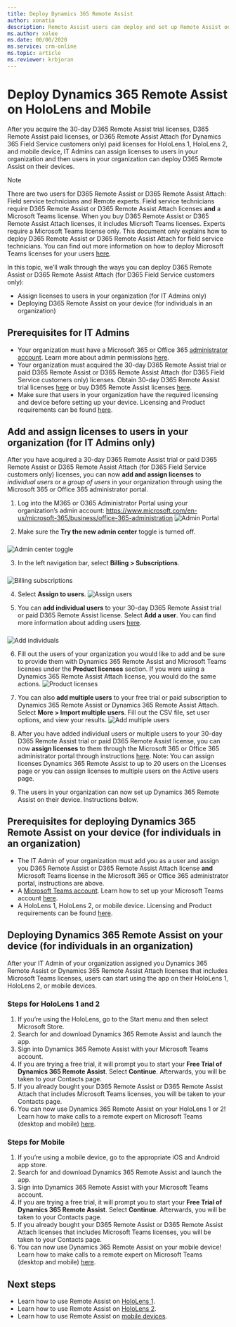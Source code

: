 ```yaml
---
title: Deploy Dynamics 365 Remote Assist
author: xonatia
description: Remote Assist users can deploy and set up Remote Assist on their devices. 
ms.author: xolee
ms.date: 00/00/2020
ms.service: crm-online
ms.topic: article
ms.reviewer: krbjoran
---
```

# Deploy Dynamics 365 Remote Assist on HoloLens and Mobile 

After you acquire the 30-day D365 Remote Assist trial licenses, D365 Remote Assist paid licenses, or D365 Remote Assist Attach (for Dynamics 365 Field Service customers only) paid licenses for HoloLens 1, HoloLens 2, and mobile device, IT Admins can assign licenses to users in your organization and then users in your organization can deploy D365 Remote Assist on their devices.

> [!NOTE]
> There are two users for D365 Remote Assist or D365 Remote Assist Attach: Field service technicians and Remote experts. Field service technicians require D365 Remote Assist or D365 Remote Assist Attach licenses **and** a Microsoft Teams license. When you buy D365 Remote Assist or D365 Remote Assist Attach licenses, it includes Micrsoft Teams licenses. Experts require a Microsoft Teams license only. This document only explains how to deploy D365 Remote Assist or D365 Remote Assist Attach for field service technicians. You can find out more information on how to deploy Microsoft Teams licenses for your users [here](https://docs.microsoft.com/en-us/dynamics365/mixed-reality/remote-assist/use-microsoft-teams-with-remote-assist).

In this topic, we’ll walk through the ways you can deploy D365 Remote Assist or D365 Remote Assist Attach (for D365 Field Service customers only): 
-	Assign licenses to users in your organization (for IT Admins only)
-	Deploying D365 Remote Assist on your device (for individuals in an organization) 

## Prerequisites for IT Admins 
- Your organization must have a Microsoft 365 or Office 365 [administrator account](https://www.microsoft.com/en-us/microsoft-365/business/office-365-administration). Learn more about admin permissions [here](https://docs.microsoft.com/en-us/office365/admin/admin-overview/admin-overview?redirectSourcePath=%252farticle%252foffice-365-admin-overview-c7228a3e-061f-4575-b1ef-adf1d1669870&view=o365-worldwide). 
- Your organization must acquired the 30-day D365 Remote Assist trial or paid D365 Remote Assist or D365 Remote Assist Attach (for D365 Field Service customers only) licenses. Obtain 30-day D365 Remote Assist trial licenses [here](try-remote-assist.md) or buy D365 Remote Assist licenses [here](buy-remote-assist.md). 
- Make sure that users in your organization have the required licensing and device before setting up your device. Licensing and Product requirements can be found [here](https://docs.microsoft.com/en-us/dynamics365/mixed-reality/remote-assist/requirements).

## Add and assign licenses to users in your organization (for IT Admins only)

After you have acquired a 30-day D365 Remote Assist trial or paid D365 Remote Assist or D365 Remote Assist Attach (for D365 Field Service customers only) licenses, you can now **add and assign licenses** to *individual users* or a *group of users* in your organization through using the Microsoft 365 or Office 365 administrator portal. 

1.	Log into the M365 or O365 Administrator Portal using your organization’s admin account: https://www.microsoft.com/en-us/microsoft-365/business/office-365-administration
![Admin Portal](./media/buy_1.png "Admin Portal")

2.	Make sure the **Try the new admin center** toggle is turned off.
###
![Admin center toggle](./media/buy_2.png "Admin center toggle")

3.	In the left navigation bar, select **Billing > Subscriptions**. 
###
![Billing subscriptions](./media/deploy_3.png "Billing subscriptions")

4.	Select **Assign to users**. 
![Assign users](./media/deploy_4.png "Assign users")

5.	You can **add individual users** to your 30-day D365 Remote Assist trial or paid D365 Remote Assist license. Select **Add a user**. You can find more information about adding users [here](https://docs.microsoft.com/en-us/office365/admin/add-users/add-users?view=o365-worldwide).
###
![Add individuals](./media/deploy_5.png "Add individuals")

6.	Fill out the users of your organization you would like to add and be sure to provide them with Dynamics 365 Remote Assist and Microsoft Teams licenses under the **Product licenses** section. If you were using a Dynamics 365 Remote Assist Attach license, you would do the same actions. 
![Product licenses](./media/deploy_6.png "Product licenses")

7.	You can also **add multiple users** to your free trial or paid subscription to Dynamics 365 Remote Assist or Dynamics 365 Remote Assist Attach. Select **More > Import multiple users**. Fill out the CSV file, set user options, and view your results. 
![Add multiple users](./media/deploy_7.png "Add multiple users")

8.	After you have added individual users or multiple users to your 30-day D365 Remote Assist trial or paid D365 Remote Assist license, you can now **assign licenses** to them through the Microsoft 365 or Office 365 administrator portal through instructions [here](https://docs.microsoft.com/en-us/office365/admin/manage/assign-licenses-to-users?view=o365-worldwide). Note: You can assign licenses Dynamics 365 Remote Assist to up to 20 users on the Licenses page or you can assign licenses to multiple users on the Active users page. 

9. The users in your organization can now set up Dynamics 365 Remote Assist on their device. Instructions below. 

## Prerequisites for deploying Dynamics 365 Remote Assist on your device (for individuals in an organization)
- The IT Admin of your organization must add you as a user and assign you D365 Remote Assist or D365 Remote Assist Attach license **and** Microsoft Teams license in the Microsoft 365 or Office 365 administrator portal, instructions are above. 
- A [Microsoft Teams account](https://teams.microsoft.com/start). Learn how to set up your Microsoft Teams account [here](https://docs.microsoft.com/en-us/dynamics365/mixed-reality/remote-assist/use-microsoft-teams-with-remote-assist). 
- A HoloLens 1, HoloLens 2, or mobile device. Licensing and Product requirements can be found [here](https://docs.microsoft.com/en-us/dynamics365/mixed-reality/remote-assist/requirements).

## Deploying Dynamics 365 Remote Assist on your device (for individuals in an organization)

After your IT Admin of your organization assigned you Dynamics 365 Remote Assist or Dynamics 365 Remote Assist Attach licenses that includes Microsoft Teams licenses, users can start using the app on their HoloLens 1, HoloLens 2, or mobile devices. 

### Steps for HoloLens 1 and 2
1.	If you’re using the HoloLens, go to the Start menu and then select Microsoft Store. 
2.	Search for and download Dynamics 365 Remote Assist and launch the app.
3.	Sign into Dynamics 365 Remote Assist with your Microsoft Teams account. 
4.	If you are trying a free trial, it will prompt you to start your **Free Trial of Dynamics 365 Remote Assist**. Select **Continue**. Afterwards, you will be taken to your Contacts page.  
5.	If you already bought your D365 Remote Assist or D365 Remote Assist Attach that includes Microsoft Teams licenses, you will be taken to your Contacts page.  
6.	You can now use Dynamics 365 Remote Assist on your HoloLens 1 or 2! Learn how to make calls to a remote expert on Microsoft Teams (desktop and mobile) [here](user-guide.md). 

### Steps for Mobile
1.	If you’re using a mobile device, go to the appropriate iOS and Android app store.
2.	Search for and download Dynamics 365 Remote Assist and launch the app.
3.	Sign into Dynamics 365 Remote Assist with your Microsoft Teams account. 
4.	If you are trying a free trial, it will prompt you to start your **Free Trial of Dynamics 365 Remote Assist**. Select **Continue**. Afterwards, you will be taken to your Contacts page.  
5.	If you already bought your D365 Remote Assist or D365 Remote Assist Attach licenses that includes Microsoft Teams licenses, you will be taken to your Contacts page.  
6.	You can now use Dynamics 365 Remote Assist on your mobile device! Learn how to make calls to a remote expert on Microsoft Teams (desktop and mobile) [here](index.md).

## Next steps
- Learn how to use Remote Assist on [HoloLens 1](user-guide.md). 
- Learn how to use Remote Assist on [HoloLens 2](user-guide.md). 
- Learn how to use Remote Assist on [mobile devices](index.md). 
